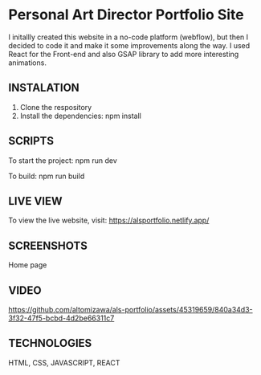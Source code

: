 # Personal Art Director Portfolio Site
I initallly created this website in a no-code platform (webflow), but then I decided to code it and make it some improvements along the way.
I used React for the Front-end and also GSAP library to add more interesting animations.

## INSTALATION
1. Clone the respository
2. Install the dependencies: npm install

## SCRIPTS

To start the project:
npm run dev

To build:
npm run build

## LIVE VIEW
To view the live website, visit: https://alsportfolio.netlify.app/

## SCREENSHOTS
Home page

## VIDEO
https://github.com/altomizawa/als-portfolio/assets/45319659/840a34d3-3f32-47f5-bcbd-4d2be66311c7




## TECHNOLOGIES
HTML, CSS, JAVASCRIPT, REACT
